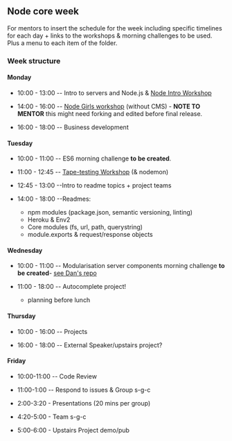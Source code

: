 ## Node core week

For mentors to insert the schedule for the week including specific timelines for each day + links to the
workshops & morning challenges to be used. Plus a menu to each item of the folder.

### Week structure

#### Monday

- 10:00 - 13:00
-- Intro to servers and Node.js
& [Node Intro Workshop](https://github.com/bradreeder/Node-Intro-Workshop)

- 14:00 - 16:00
-- [Node Girls workshop](https://github.com/node-girls/workshop-cms) (without CMS) - **NOTE TO MENTOR** this might need forking and edited before final release.

- 16:00 - 18:00
-- Business development

#### Tuesday

- 10:00 - 11:00
-- ES6 morning challenge **to be created**.

- 11:00 - 12:45
-- [Tape-testing Workshop](https://github.com/matthewglover/tape-testing) (& nodemon)

- 12:45 - 13:00
--Intro to readme topics + project teams

- 14:00 - 18:00
--Readmes:
  * npm modules (package.json, semantic versioning, linting)
  * Heroku & Env2
  * Core modules (fs, url, path, querystring)
  * module.exports & request/response objects


#### Wednesday

- 10:00 - 11:00
-- Modularisation server components morning challenge **to be created**- [see Dan's repo](https://github.com/sofer/sssk)

- 11:00 - 18:00
-- Autocomplete project!
  - planning before lunch

#### Thursday

- 10:00 - 16:00
-- Projects

- 16:00 - 18:00
-- External Speaker/upstairs project?

#### Friday

- 10:00-11:00
-- Code Review

- 11:00-1:00
-- Respond to issues & Group s-g-c

- 2:00-3:20 - Presentations (20 mins per group)

- 4:20-5:00 - Team s-g-c

- 5:00-6:00 - Upstairs Project demo/pub
